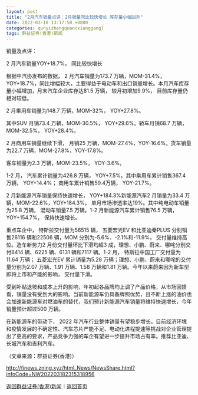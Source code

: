 ```yaml
---
layout: post
title: "2月汽车销量点评：2月销量同比较快增长 库存量小幅回升"
date: 2022-03-18 13:17:50 +0800
categories: qunyizhengquan(xianggang)
tags: 群益证券(香港)新闻
---
```

<p>销量及点评：</p>
 <p>2 月汽车销量YOY+18.7%， 同比较快增长</p>
 <p>根据中汽协发布的数据， 2 月汽车销量为173.7 万辆，MOM-31.4%，YOY+18.7%，同比增幅较大，主要得益于电动车和出口销量增长。本月汽车库存量小幅增加，月末汽车企业库存达81.5 万辆， 较月初增加9.9%， 目前库存量仍相对较低。</p>
 <p>2 月乘用车销量为148.7 万辆，MOM-32%， YOY+27.8%。</p>
 <p>其中SUV 月销73.4 万辆，MOM-30.5%， YOY+29.6%。轿车月销68.7 万辆，MOM-32.5%， YOY+28.4%。</p>
 <p>2 月商用车销量继续下滑， 月销25 万辆，MOM-27.4%，YOY-16.6%。货车销量为22.7 万辆，MOM-27.8%，YOY-17.8%。</p>
 <p>客车销量为2.3 万辆，MOM-23.5%， YOY-3.6%。</p>
 <p>1-2 月， 汽车累计销量为426.8 万辆， YOY+7.5%。其中乘用车累计销售367.4 万辆， YOY+14.4%； 商用车累计销售59.4万辆， YOY-21.7%。</p>
 <p>2 月新能源汽车销量保持快速增长， YOY+184.3%新能源汽车2 月销量为33.4 万辆，MOM-22.6%，YOY+184.3%， 单月市场渗透率达19%。其中纯电动车销量为25.8 万辆， 混动车销量7.5 万辆。1-2 月新能源汽车累计销售76.5 万辆， YOY+154.7%， 保持快速增长。</p>
 <p>重点车企中， 特斯拉交付量为56515 辆， 五菱宏光EV 和比亚迪秦PLUS 分别销售26116 辆和22506 辆，MOM 分别为-5.6%、-2.1%和-11.9%， 交付量维持高位。造车新势力2 月份交付量环比下滑均超3 成，理想、小鹏、蔚来、哪咤分别交付8414 辆、6225 辆、6131 辆和7117 辆。1-2 月， 特斯拉中国工厂交付量为11.64 万辆； 五菱宏光EV 累计销量为5.28 万辆；理想、小鹏、蔚来和哪咤的交付量分别为2.07 万辆、1.91 万辆、1.58 万辆和1.81 万辆。今年以来蔚来因为新车型即将上市和产能的影响， 交付量下滑。</p>
 <p>受到补贴退坡和成本上升的影响，年初起各品牌均上调了产品价格，从市场回馈看，销量没有受到大的影响。当前新能源车仍具备牌照优势，且不断上涨的油价也会加速新能源车对燃油车的替代，我们预计新能源汽车销量将维持快速增长，今年销量预计超过500 万辆。</p>
 <p>在新能源车的带动下， 2022 年汽车行业整体销量有望稳步增长。目前经济环境和疫情发展的不确定性、汽车芯片产能不足、电动化进程提速等挑战对企业管理提出了更高的要求，产品竞争力强的车企有望进一步提升市场占有率。推荐比亚迪、长城汽车和吉利汽车。</p><p class="em_media">（文章来源：群益证券(香港)）</p>

<http://finews.zning.xyz/html_News/NewsShare.html?infoCode=NW202203182315318956>

[返回群益证券(香港)新闻](//finews.withounder.com/category/qunyizhengquan(xianggang).html)｜[返回首页](//finews.withounder.com/)